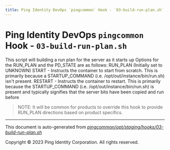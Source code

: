 ```yaml
---
title: Ping Identity DevOps `pingcommon` Hook - `03-build-run-plan.sh`
---
```


# Ping Identity DevOps `pingcommon` Hook - `03-build-run-plan.sh`
 This script will building a run plan for the server as it starts up
 Options for the RUN_PLAN and the PD_STATE are as follows:
 RUN_PLAN (Initially set to UNKNOWN)
          START   - Instructs the container to start from scratch.  This is primarily
                    because a STARTUP_COMMAND (i.e. /opt/out/instance/bin/run.sh) isn't present.
          RESTART - Instructs the container to restart.  This is primarily because the
                    STARTUP_COMMAND (i.e. /opt/out/instance/bin/run.sh) is present and typically
                    signifies that the server bits have been copied and run before
 > NOTE: It will be common for products to override this hook to provide
 > RUN_PLAN directions based on product specifics.

---
This document is auto-generated from _[pingcommon/opt/staging/hooks/03-build-run-plan.sh](https://github.com/pingidentity/pingidentity-docker-builds/blob/master/pingcommon/opt/staging/hooks/03-build-run-plan.sh)_

Copyright © 2023 Ping Identity Corporation. All rights reserved.
